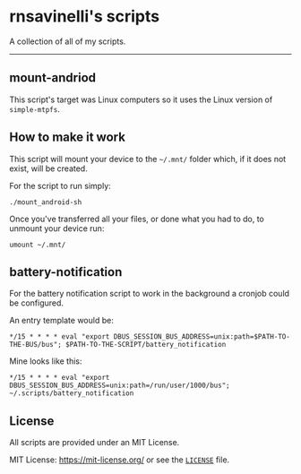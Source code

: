# rnsavinelli's scripts

A collection of all of my scripts.

-----------------------------------------

## mount-andriod

This script's target was Linux computers so it uses the Linux version of `simple-mtpfs`.

## How to make it work

This script will mount your device to the `~/.mnt/` folder which, if it does not exist, will
be created.

For the script to run simply:
```
./mount_android-sh
```

Once you've transferred all your files, or done what you had to do, to unmount your device run:
```
umount ~/.mnt/
```

## battery-notification

For the battery notification script to work in the background a cronjob could be configured.

An entry template would be:
 ```
*/15 * * * * eval "export DBUS_SESSION_BUS_ADDRESS=unix:path=$PATH-TO-THE-BUS/bus"; $PATH-TO-THE-SCRIPT/battery_notification
 ```

Mine looks like this:
 ```
*/15 * * * * eval "export DBUS_SESSION_BUS_ADDRESS=unix:path=/run/user/1000/bus"; ~/.scripts/battery_notification
 ```

## License

All scripts are provided under an MIT License.

MIT License: <https://mit-license.org/> or see the [`LICENSE`](https://github.com/rnsavinelli/aed/blob/master/LICENSE) file.
